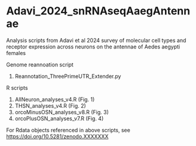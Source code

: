 # Adavi_2024_snRNAseqAaegAntennae
Analysis scripts from Adavi et al 2024 survey of molecular cell types and receptor expression across neurons on the antennae of Aedes aegypti females

Genome reannoation script
1) Reannotation_ThreePrimeUTR_Extender.py

R scripts
1) AllNeuron_analyses_v4.R (Fig. 1)
2) THSN_analyses_v4.R (Fig. 2)
3) orcoMinusOSN_analyses_v8.R (Fig. 3)
4) orcoPlusOSN_analyses_v7.R (Fig. 4)

For Rdata objects referenced in above scripts, see https://doi.org/10.5281/zenodo.XXXXXXX
